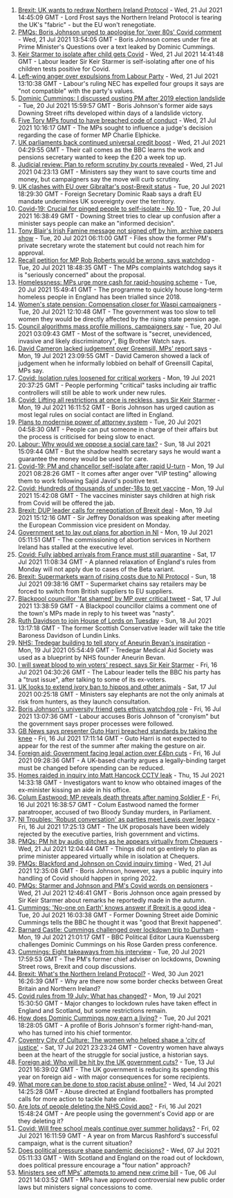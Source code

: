 1. [Brexit: UK wants to redraw Northern Ireland Protocol](https://www.bbc.co.uk/news/uk-politics-57911148) - Wed, 21 Jul 2021 14:45:09 GMT - Lord Frost says the Northern Ireland Protocol is tearing the UK's "fabric" - but the EU won't renegotiate.
2. [PMQs: Boris Johnson urged to apologise for 'over 80s' Covid comment](https://www.bbc.co.uk/news/uk-politics-57917172) - Wed, 21 Jul 2021 13:54:05 GMT - Boris Johnson comes under fire at Prime Minister's Questions over a text leaked by Dominic Cummings.
3. [Keir Starmer to isolate after child gets Covid](https://www.bbc.co.uk/news/uk-politics-57918823) - Wed, 21 Jul 2021 14:41:48 GMT - Labour leader Sir Keir Starmer is self-isolating after one of his children tests positive for Covid.
4. [Left-wing anger over expulsions from Labour Party](https://www.bbc.co.uk/news/uk-politics-57909481) - Wed, 21 Jul 2021 13:10:38 GMT - Labour's ruling NEC has expelled four groups it says are "not compatible" with the party's values.
5. [Dominic Cummings: I discussed ousting PM after 2019 election landslide](https://www.bbc.co.uk/news/uk-politics-57880118) - Tue, 20 Jul 2021 15:59:57 GMT - Boris Johnson's former aide says Downing Street rifts developed within days of a landslide victory.
6. [Five Tory MPs found to have breached code of conduct](https://www.bbc.co.uk/news/uk-politics-57914664) - Wed, 21 Jul 2021 10:16:17 GMT - The MPs sought to influence a judge's decision regarding the case of former MP Charlie Elphicke.
7. [UK parliaments back continued universal credit boost](https://www.bbc.co.uk/news/uk-politics-57909480) - Wed, 21 Jul 2021 04:29:55 GMT - Their call comes as the BBC learns the work and pensions secretary wanted to keep the £20 a week top up.
8. [Judicial review: Plan to reform scrutiny by courts revealed](https://www.bbc.co.uk/news/uk-57909168) - Wed, 21 Jul 2021 04:23:13 GMT - Ministers say they want to save courts time and money, but campaigners say the move will curb scrutiny.
9. [UK clashes with EU over Gibraltar's post-Brexit status](https://www.bbc.co.uk/news/uk-politics-57908376) - Tue, 20 Jul 2021 18:29:30 GMT - Foreign Secretary Dominic Raab says a draft EU mandate undermines UK sovereignty over the territory.
10. [Covid-19: Crucial for pinged people to self-isolate - No 10](https://www.bbc.co.uk/news/uk-57902213) - Tue, 20 Jul 2021 16:38:49 GMT - Downing Street tries to clear up confusion after a minister says people can make an "informed decision".
11. [Tony Blair's Irish Famine message not signed off by him, archive papers show](https://www.bbc.co.uk/news/uk-57894210) - Tue, 20 Jul 2021 06:11:00 GMT - Files show the former PM's private secretary wrote the statement but could not reach him for approval.
12. [Recall petition for MP Rob Roberts would be wrong, says watchdog](https://www.bbc.co.uk/news/uk-wales-politics-57900798) - Tue, 20 Jul 2021 18:48:35 GMT - The MPs complaints watchdog says it is "seriously concerned" about the proposal.
13. [Homelessness: MPs urge more cash for rapid-housing scheme](https://www.bbc.co.uk/news/uk-politics-57899758) - Tue, 20 Jul 2021 15:49:41 GMT - The programme to quickly house long-term homeless people in England has been trialled since 2018.
14. [Women's state pension: Compensation closer for Waspi campaigners](https://www.bbc.co.uk/news/business-57900320) - Tue, 20 Jul 2021 12:10:48 GMT - The government was too slow to tell women they would be directly affected by the rising state pension age.
15. [Council algorithms mass profile millions, campaigners say](https://www.bbc.co.uk/news/uk-57869647) - Tue, 20 Jul 2021 03:09:43 GMT - Most of the software is "secret, unevidenced, invasive and likely discriminatory", Big Brother Watch says.
16. [David Cameron lacked judgement over Greensill, MPs' report says](https://www.bbc.co.uk/news/business-57889549) - Mon, 19 Jul 2021 23:09:55 GMT - David Cameron showed a lack of judgement when he informally lobbied on behalf of Greensill Capital, MPs say.
17. [Covid: Isolation rules loosened for critical workers](https://www.bbc.co.uk/news/uk-57894392) - Mon, 19 Jul 2021 20:37:25 GMT - People performing "critical" tasks including air traffic controllers will still be able to work under new rules.
18. [Covid: Lifting all restrictions at once is reckless, says Sir Keir Starmer](https://www.bbc.co.uk/news/uk-politics-57886976) - Mon, 19 Jul 2021 16:11:52 GMT - Boris Johnson has urged caution as most legal rules on social contact are lifted in England.
19. [Plans to modernise power of attorney system](https://www.bbc.co.uk/news/uk-57897609) - Tue, 20 Jul 2021 04:58:30 GMT - People can put someone in charge of their affairs but the process is criticised for being slow to enact.
20. [Labour: Why would we oppose a social care tax?](https://www.bbc.co.uk/news/uk-politics-57879629) - Sun, 18 Jul 2021 15:09:44 GMT - But the shadow health secretary says he would want a guarantee the money would be used for care.
21. [Covid-19: PM and chancellor self-isolate after rapid U-turn](https://www.bbc.co.uk/news/uk-57879730) - Mon, 19 Jul 2021 08:28:26 GMT - It comes after anger over "VIP testing" allowing them to work following Sajid Javid's positive test.
22. [Covid: Hundreds of thousands of under-18s to get vaccine](https://www.bbc.co.uk/news/health-57885845) - Mon, 19 Jul 2021 15:42:08 GMT - The vaccines minister says children at high risk from Covid will be offered the jab.
23. [Brexit: DUP leader calls for renegotiation of Brexit deal](https://www.bbc.co.uk/news/uk-northern-ireland-57885367) - Mon, 19 Jul 2021 15:12:16 GMT - Sir Jeffrey Donaldson was speaking after meeting the European Commission vice president on Monday.
24. [Government set to lay out plans for abortion in NI](https://www.bbc.co.uk/news/uk-northern-ireland-57882472) - Mon, 19 Jul 2021 05:11:51 GMT - The commissioning of abortion services in Northern Ireland has stalled at the executive level.
25. [Covid: Fully jabbed arrivals from France must still quarantine](https://www.bbc.co.uk/news/uk-57869880) - Sat, 17 Jul 2021 11:08:34 GMT - A planned relaxation of England's rules from Monday will not apply due to cases of the Beta variant.
26. [Brexit: Supermarkets warn of rising costs due to NI Protocol](https://www.bbc.co.uk/news/uk-northern-ireland-57879007) - Sun, 18 Jul 2021 09:38:16 GMT - Supermarket chains say retailers may be forced to switch from British suppliers to EU suppliers.
27. [Blackpool councillor 'fat shamed' by MP over critical tweet](https://www.bbc.co.uk/news/uk-england-lancashire-57873811) - Sat, 17 Jul 2021 13:38:59 GMT - A Blackpool councillor claims a comment one of the town's MPs made in reply to his tweet was "nasty".
28. [Ruth Davidson to join House of Lords on Tuesday](https://www.bbc.co.uk/news/uk-scotland-scotland-politics-57880791) - Sun, 18 Jul 2021 13:17:18 GMT - The former Scottish Conservative leader will take the title Baroness Davidson of Lundin Links.
29. [NHS: Tredegar building to tell story of Aneurin Bevan's inspiration](https://www.bbc.co.uk/news/uk-wales-57802514) - Mon, 19 Jul 2021 05:54:49 GMT - Tredegar Medical Aid Society was used as a blueprint by NHS founder Aneurin Bevan.
30. [I will sweat blood to win voters' respect, says Sir Keir Starmer](https://www.bbc.co.uk/news/uk-politics-57848266) - Fri, 16 Jul 2021 04:30:26 GMT - The Labour leader tells the BBC his party has a "trust issue", after talking to some of its ex-voters.
31. [UK looks to extend ivory ban to hippos and other animals](https://www.bbc.co.uk/news/uk-politics-57867935) - Sat, 17 Jul 2021 00:25:18 GMT - Ministers say elephants are not the only animals at risk from hunters, as they launch consultation.
32. [Boris Johnson's university friend gets ethics watchdog role](https://www.bbc.co.uk/news/uk-politics-57860969) - Fri, 16 Jul 2021 13:07:36 GMT - Labour accuses Boris Johnson of "cronyism" but the government says proper processes were followed.
33. [GB News says presenter Guto Harri breached standards by taking the knee](https://www.bbc.co.uk/news/entertainment-arts-57862332) - Fri, 16 Jul 2021 17:11:14 GMT - Guto Harri is not expected to appear for the rest of the summer after making the gesture on air.
34. [Foreign aid: Government facing legal action over £4bn cuts](https://www.bbc.co.uk/news/uk-politics-57860963) - Fri, 16 Jul 2021 09:28:36 GMT - A UK-based charity argues a legally-binding target must be changed before spending can be reduced.
35. [Homes raided in inquiry into Matt Hancock CCTV leak](https://www.bbc.co.uk/news/uk-politics-57853164) - Thu, 15 Jul 2021 14:33:18 GMT - Investigators want to know who obtained images of the ex-minister kissing an aide in his office.
36. [Colum Eastwood: MP reveals death threats after naming Soldier F](https://www.bbc.co.uk/news/uk-northern-ireland-foyle-west-57863054) - Fri, 16 Jul 2021 16:38:57 GMT - Colum Eastwood named the former paratrooper, accused of two Bloody Sunday murders, in Parliament.
37. [NI Troubles: 'Robust conversation' as parties meet Lewis over legacy](https://www.bbc.co.uk/news/uk-northern-ireland-57858073) - Fri, 16 Jul 2021 17:25:13 GMT - The UK proposals have been widely rejected by the executive parties, Irish government and victims.
38. [PMQs: PM hit by audio glitches as he appears virtually from Chequers](https://www.bbc.co.uk/news/uk-politics-57917763) - Wed, 21 Jul 2021 12:04:44 GMT - Things did not go entirely to plan as prime minister appeared virtually while in isolation at Chequers.
39. [PMQs: Blackford and Johnson on Covid inquiry timing](https://www.bbc.co.uk/news/uk-politics-57917766) - Wed, 21 Jul 2021 12:35:08 GMT - Boris Johnson, however, says a public inquiry into handling of Covid should happen in spring 2022.
40. [PMQs: Starmer and Johnson and PM's Covid words on pensioners](https://www.bbc.co.uk/news/uk-politics-57917765) - Wed, 21 Jul 2021 12:46:41 GMT - Boris Johnson once again pressed by Sir Keir Starmer about remarks he reportedly made in the autumn.
41. [Cummings: 'No-one on Earth' knows answer if Brexit is a good idea](https://www.bbc.co.uk/news/uk-politics-57907893) - Tue, 20 Jul 2021 16:03:38 GMT - Former Downing Street aide Dominic Cummings tells the BBC he thought it was "good that Brexit happened".
42. [Barnard Castle: Cummings challenged over lockdown trip to Durham](https://www.bbc.co.uk/news/uk-politics-57894747) - Mon, 19 Jul 2021 21:01:17 GMT - BBC Political Editor Laura Kuenssberg challenges Dominic Cummings on his Rose Garden press conference.
43. [Cummings: Eight takeaways from his interview](https://www.bbc.co.uk/news/uk-politics-57882892) - Tue, 20 Jul 2021 17:59:53 GMT - The PM's former chief adviser on lockdowns, Downing Street rows, Brexit and coup discussions.
44. [Brexit: What's the Northern Ireland Protocol?](https://www.bbc.co.uk/news/explainers-53724381) - Wed, 30 Jun 2021 16:26:39 GMT - Why are there now some border checks between Great Britain and Northern Ireland?
45. [Covid rules from 19 July: What has changed?](https://www.bbc.co.uk/news/explainers-52530518) - Mon, 19 Jul 2021 15:30:50 GMT - Major changes to lockdown rules have taken effect in England and Scotland, but some restrictions remain.
46. [How does Dominic Cummings now earn a living?](https://www.bbc.co.uk/news/uk-politics-49101464) - Tue, 20 Jul 2021 18:28:05 GMT - A profile of Boris Johnson's former right-hand-man, who has turned into his chief tormentor.
47. [Coventry City of Culture: The women who helped shape a 'city of justice'](https://www.bbc.co.uk/news/uk-england-coventry-warwickshire-57555779) - Sat, 17 Jul 2021 23:23:24 GMT - Coventry women have always been at the heart of the struggle for social justice, a historian says.
48. [Foreign aid: Who will be hit by the UK government cuts?](https://www.bbc.co.uk/news/57362816) - Tue, 13 Jul 2021 16:39:02 GMT - The UK government is reducing its spending this year on foreign aid - with major consequences for some recipients.
49. [What more can be done to stop racist abuse online?](https://www.bbc.co.uk/news/uk-politics-57820048) - Wed, 14 Jul 2021 14:25:28 GMT - Abuse directed at England footballers has prompted calls for more action to tackle hate online.
50. [Are lots of people deleting the NHS Covid app?](https://www.bbc.co.uk/news/57779371) - Fri, 16 Jul 2021 15:48:24 GMT - Are people using the government's Covid app or are they deleting it?
51. [Covid: Will free school meals continue over summer holidays?](https://www.bbc.co.uk/news/explainers-53053337) - Fri, 02 Jul 2021 16:11:59 GMT - A year on from Marcus Rashford's successful campaign, what is the current situation?
52. [Does political pressure shape pandemic decisions?](https://www.bbc.co.uk/news/uk-scotland-scotland-politics-57737414) - Wed, 07 Jul 2021 05:11:33 GMT - With Scotland and England on the road out of lockdown, does political pressure encourage a "four nation" approach?
53. [Ministers see off MPs' attempts to amend new crime bill](https://www.bbc.co.uk/news/uk-politics-57680917) - Tue, 06 Jul 2021 14:03:52 GMT - MPs have approved controversial new public order laws but ministers signal concessions to come.
